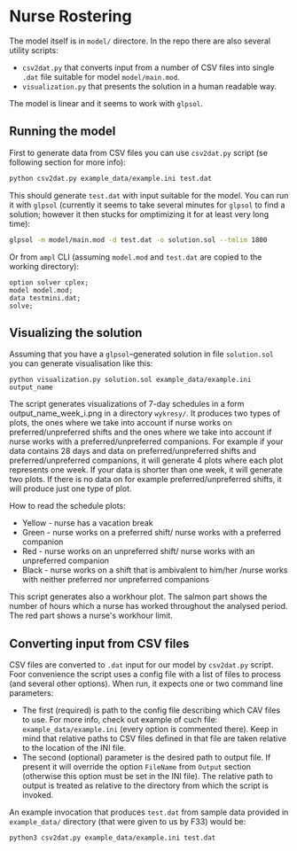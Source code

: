 # Nurse Rostering

The model itself is in `model/` directore. In the repo there are also several utility scripts:

- `csv2dat.py` that converts input from a number of CSV files into single `.dat` file suitable for model `model/main.mod`.
- `visualization.py` that presents the solution in a human readable way.

The model is linear and it seems to work with `glpsol`.


## Running the model

First to generate data from CSV files you can use `csv2dat.py` script (se following section for more info):

```sh
python csv2dat.py example_data/example.ini test.dat
```

This should generate `test.dat` with input suitable for the model. You can run it with `glpsol` (currently it seems to take 
several minutes for `glpsol` to find a solution; however it then stucks for omptimizing it for at least very long time):

```sh
glpsol -m model/main.mod -d test.dat -o solution.sol --tmlim 1800
```

Or from `ampl` CLI (assuming `model.mod` and `test.dat` are copied to the working directory):

```
option solver cplex;
model model.mod;
data testmini.dat;
solve;
```


## Visualizing the solution

Assuming that you have a `glpsol`–generated solution in file `solution.sol` you can generate visualisation like this:

```
python visualization.py solution.sol example_data/example.ini output_name
```

The script generates visualizations of 7-day schedules in a form output_name_week_i.png in a directory `wykresy/`. It produces two types of plots, the ones
where we take into account if nurse works on preferred/unpreferred shifts and the ones where we take into account if nurse works with a preferred/unpreferred
companions. For example if your data contains 28 days and data on preferred/unpreferred shifts and preferred/unpreferred companions, it will generate 4 plots
where each plot represents one week. If your data is shorter than one week, it will generate two plots. If there is no data on for example preferred/unpreferred
shifts, it will produce just one type of plot.

How to read the schedule plots:
- Yellow - nurse has a vacation break
- Green  - nurse works on a preferred shift/ nurse works with a preferred companion
- Red    - nurse works on an unpreferred shift/ nurse works with an unpreferred companion
- Black  - nurse works on a shift that is ambivalent to him/her /nurse works with neither preferred nor unpreferred companions

This script generates also a workhour plot. 
The salmon part shows the number of hours which a nurse has worked throughout the analysed period. The red part shows a nurse's workhour limit.


## Converting input from CSV files

CSV files are converted to `.dat` input for our model by `csv2dat.py` script. Foor convenience the script uses a config file with 
a list of files to process (and several other options). When run, it expects one or two command line parameters:

- The first (required) is path to the config file describing which CAV files to use. For more info, check out example of cuch 
  file: `example_data/example.ini` (every option is commented there). Keep in mind that relative paths to CSV files defined in 
  that file are taken relative to the location of the INI file.
- The second (optional) parameter is the desired path to output file. If present it will override the option `FileName` from 
  `Output` section (otherwise this option must be set in the INI file). The relative path to output is treated as relative to the 
  directory from which the script is invoked.

An example invocation that produces `test.dat` from sample data provided in `example_data/` directory (that were given to us by 
F33) would be:

```sh
python3 csv2dat.py example_data/example.ini test.dat
```
